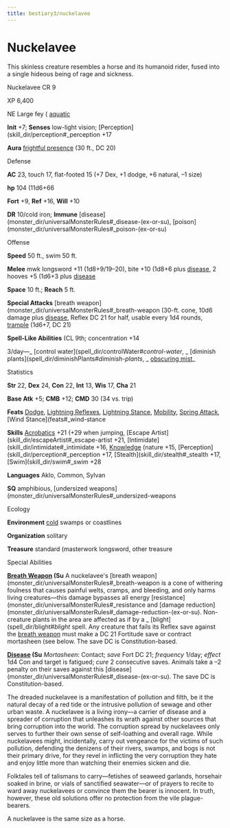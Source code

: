 ```yaml
---
title: bestiary3/nuckelavee
---
```

# Nuckelavee

This skinless creature resembles a horse and its humanoid rider, fused into a single hideous being of rage and sickness.

Nuckelavee CR 9

XP 6,400

NE Large fey ( [aquatic](monster_dir/creatureTypes#_aquatic-subtype)

**Init** +7; **Senses** low-light vision; [Perception](skill_dir/perception#_perception +17

**Aura** [frightful presence](monster_dir/universalMonsterRules#_frightful-presence) (30 ft., DC 20)

Defense

**AC** 23, touch 17, flat-footed 15 (+7 Dex, +1 dodge, +6 natural, –1 size)

**hp** 104 (11d6+66

**Fort** +9, **Ref** +16, **Will** +10

**DR** 10/cold iron; **Immune** [disease](monster_dir/universalMonsterRules#_disease-(ex-or-su), [poison](monster_dir/universalMonsterRules#_poison-(ex-or-su)

Offense

**Speed** 50 ft., swim 50 ft.

**Melee** mwk longsword +11 (1d8+9/19–20), bite +10 (1d8+6 plus [disease](monster_dir/universalMonsterRules#_disease-(ex-or-su)), 2 hooves +5 (1d6+3 plus [disease](monster_dir/universalMonsterRules#_disease-(ex-or-su))

**Space** 10 ft.; **Reach** 5 ft.

**Special Attacks** [breath weapon](monster_dir/universalMonsterRules#_breath-weapon (30-ft. cone, 10d6 damage plus [disease](monster_dir/universalMonsterRules#_disease-(ex-or-su)), Reflex DC 21 for half, usable every 1d4 rounds, [trample](monster_dir/universalMonsterRules#_trample) (1d6+7, DC 21)

**Spell-Like Abilities** (CL 9th; concentration +14

3/day—_ [control water](spell_dir/controlWater#_control-water_, _ [diminish plants](spell_dir/diminishPlants#_diminish-plants_, _ [obscuring mist](spell_dir/obscuringMist#_obscuring-mist)_

Statistics

**Str** 22, **Dex** 24, **Con** 22, **Int** 13, **Wis** 17, **Cha** 21

**Base Atk** +5; **CMB** +12; **CMD** 30 (34 vs. trip)

**Feats** [Dodge](feats#_dodge), [Lightning Reflexes](feats#_lightning-reflexes), [Lightning Stance](feats#_lightning-stance), [Mobility](feats#_mobility), [Spring Attack](feats#_spring-attack), [Wind Stance](feats#_wind-stance

**Skills** [Acrobatics](skill_dir/acrobatics#_acrobatics) +21 (+29 when jumping, [Escape Artist](skill_dir/escapeArtist#_escape-artist +21, [Intimidate](skill_dir/intimidate#_intimidate +16, [Knowledge](skill_dir/knowledge#_knowledge) (nature +15, [Perception](skill_dir/perception#_perception +17, [Stealth](skill_dir/stealth#_stealth +17, [Swim](skill_dir/swim#_swim +28

**Languages** Aklo, Common, Sylvan

**SQ** amphibious, [undersized weapons](monster_dir/universalMonsterRules#_undersized-weapons

Ecology

**Environment** [cold](monster_dir/creatureTypes#_cold-subtype) swamps or coastlines

**Organization** solitary

**Treasure** standard (masterwork longsword, other treasure

Special Abilities

**[Breath Weapon](monster_dir/universalMonsterRules#_breath-weapon) (Su** A nuckelavee's [breath weapon](monster_dir/universalMonsterRules#_breath-weapon is a cone of withering foulness that causes painful welts, cramps, and bleeding, and only harms living creatures—this damage bypasses all energy [resistance](monster_dir/universalMonsterRules#_resistance and [damage reduction](monster_dir/universalMonsterRules#_damage-reduction-(ex-or-su). Non-creature plants in the area are affected as if by a _ [blight](spell_dir/blight#_blight_ spell. Any creature that fails its Reflex save against the [breath weapon](monster_dir/universalMonsterRules#_breath-weapon) must make a DC 21 Fortitude save or contract mortasheen (see below. The save DC is Constitution-based.

**[Disease](monster_dir/universalMonsterRules#_disease-(ex-or-su)) (Su** _Mortasheen_: Contact; _save_ Fort DC 21; _frequency_ 1/day; _effect_ 1d4 Con and target is fatigued; _cure_ 2 consecutive saves. Animals take a –2 penalty on their saves against this [disease](monster_dir/universalMonsterRules#_disease-(ex-or-su). The save DC is Constitution-based.

The dreaded nuckelavee is a manifestation of pollution and filth, be it the natural decay of a red tide or the intrusive pollution of sewage and other urban waste. A nuckelavee is a living irony—a carrier of disease and a spreader of corruption that unleashes its wrath against other sources that bring corruption into the world. The corruption spread by nuckelavees only serves to further their own sense of self-loathing and overall rage. While nuckelavees might, incidentally, carry out vengeance for the victims of such pollution, defending the denizens of their rivers, swamps, and bogs is not their primary drive, for they revel in inflicting the very corruption they hate and enjoy little more than watching their enemies sicken and die.

Folktales tell of talismans to carry—fetishes of seaweed garlands, horsehair soaked in brine, or vials of sanctified seawater—or of prayers to recite to ward away nuckelavees or convince them the bearer is innocent. In truth, however, these old solutions offer no protection from the vile plague-bearers.

A nuckelavee is the same size as a horse.

